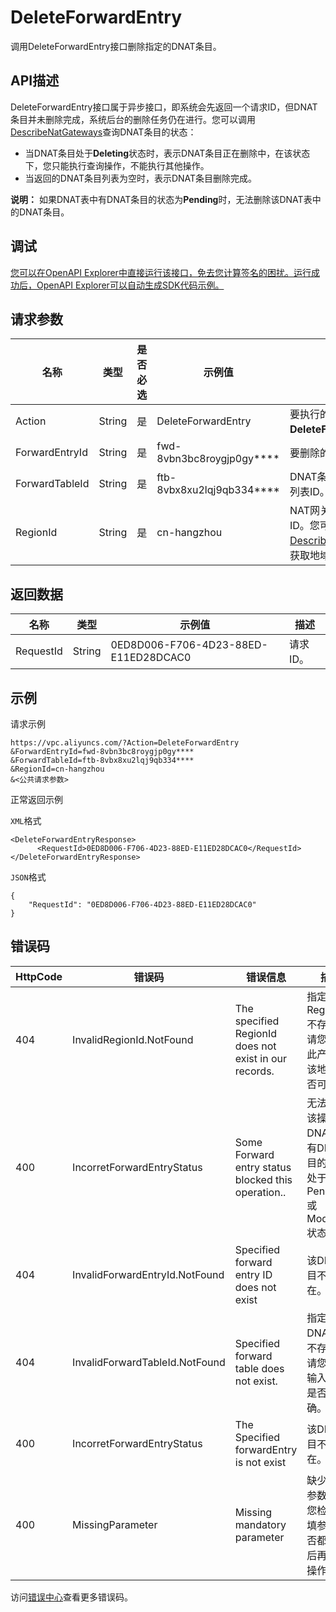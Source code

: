 # DeleteForwardEntry

调用DeleteForwardEntry接口删除指定的DNAT条目。

## API描述

DeleteForwardEntry接口属于异步接口，即系统会先返回一个请求ID，但DNAT条目并未删除完成，系统后台的删除任务仍在进行。您可以调用[DescribeNatGateways](~~36054~~)查询DNAT条目的状态：

-   当DNAT条目处于**Deleting**状态时，表示DNAT条目正在删除中，在该状态下，您只能执行查询操作，不能执行其他操作。
-   当返回的DNAT条目列表为空时，表示DNAT条目删除完成。

**说明：** 如果DNAT表中有DNAT条目的状态为**Pending**时，无法删除该DNAT表中的DNAT条目。

## 调试

[您可以在OpenAPI Explorer中直接运行该接口，免去您计算签名的困扰。运行成功后，OpenAPI Explorer可以自动生成SDK代码示例。](https://api.aliyun.com/#product=Vpc&api=DeleteForwardEntry&type=RPC&version=2016-04-28)

## 请求参数

|名称|类型|是否必选|示例值|描述|
|--|--|----|---|--|
|Action|String|是|DeleteForwardEntry|要执行的操作，取值：**DeleteForwardEntry**。 |
|ForwardEntryId|String|是|fwd-8vbn3bc8roygjp0gy\*\*\*\*|要删除的DNAT条目ID。 |
|ForwardTableId|String|是|ftb-8vbx8xu2lqj9qb334\*\*\*\*|DNAT条目所属的DNAT列表ID。 |
|RegionId|String|是|cn-hangzhou|NAT网关所在的地域ID。您可以通过调用[DescribeRegions](~~36063~~)接口获取地域ID。 |

## 返回数据

|名称|类型|示例值|描述|
|--|--|---|--|
|RequestId|String|0ED8D006-F706-4D23-88ED-E11ED28DCAC0|请求ID。 |

## 示例

请求示例

```
https://vpc.aliyuncs.com/?Action=DeleteForwardEntry
&ForwardEntryId=fwd-8vbn3bc8roygjp0gy****
&ForwardTableId=ftb-8vbx8xu2lqj9qb334****
&RegionId=cn-hangzhou
&<公共请求参数>
```

正常返回示例

`XML`格式

```
<DeleteForwardEntryResponse>
      <RequestId>0ED8D006-F706-4D23-88ED-E11ED28DCAC0</RequestId>
</DeleteForwardEntryResponse>
```

`JSON`格式

```
{ 
    "RequestId": "0ED8D006-F706-4D23-88ED-E11ED28DCAC0"
}
```

## 错误码

|HttpCode|错误码|错误信息|描述|
|--------|---|----|--|
|404|InvalidRegionId.NotFound|The specified RegionId does not exist in our records.|指定的 RegionId 不存在，请您检查此产品在该地域是否可用。|
|400|IncorretForwardEntryStatus|Some Forward entry status blocked this operation..|无法执行该操作。DNAT表中有DNAT条目的状态处于Pending或Modifying状态。|
|404|InvalidForwardEntryId.NotFound|Specified forward entry ID does not exist|该DNAT条目不存在。|
|404|InvalidForwardTableId.NotFound|Specified forward table does not exist.|指定的 DNAT 表不存在，请您检查输入参数是否正确。|
|400|IncorretForwardEntryStatus|The Specified forwardEntry is not exist|该DNAT条目不存在。|
|400|MissingParameter|Missing mandatory parameter|缺少必要参数，请您检查必填参数是否都已填后再进行操作。|

访问[错误中心](https://error-center.aliyun.com/status/product/Vpc)查看更多错误码。

